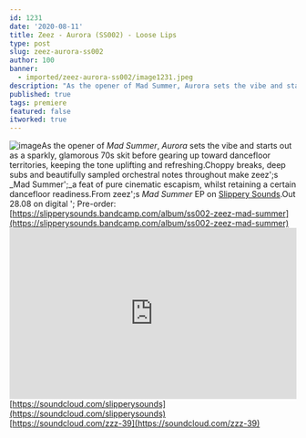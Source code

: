 ```yaml
---
id: 1231
date: '2020-08-11'
title: Zeez - Aurora (SS002) - Loose Lips
type: post
slug: zeez-aurora-ss002
author: 100
banner:
  - imported/zeez-aurora-ss002/image1231.jpeg
description: "As the opener of Mad Summer, Aurora sets the vibe and starts out as a sparkly, glamorous 70s skit before gearing up toward dancefloor territories, keeping the tone uplifting and refreshing. Choppy breaks, deep subs and beautifully sampled orchestral notes throughout make zeez’s Mad Summer\_a feat of pure cinematic escapism, whilst retaining a certain dancefloor [...]Read More..."
published: true
tags: premiere
featured: false
itworked: true
---
```

![image](../imported/zeez-aurora-ss002/image1231.jpeg)As the opener of _Mad Summer_, _Aurora_ sets the vibe and starts out as a sparkly, glamorous 70s skit before gearing up toward dancefloor territories, keeping the tone uplifting and refreshing.Choppy breaks, deep subs and beautifully sampled orchestral notes throughout make zeez';s _Mad Summer';_a feat of pure cinematic escapism, whilst retaining a certain dancefloor readiness.From zeez';s _Mad Summer_ EP on [Slippery Sounds](https://slipperysounds.bandcamp.com/).Out 28.08 on digital '; Pre-order: [](https://slipperysounds.bandcamp.com/album/ss002-zeez-mad-summer)[https://slipperysounds.bandcamp.com/album/ss002-zeez-mad-summer](https://slipperysounds.bandcamp.com/album/ss002-zeez-mad-summer)<iframe width='100%' height='300' scrolling='no' frameborder='no' allow='autoplay' src='https://w.soundcloud.com/player/?url=https%3A//api.soundcloud.com/tracks/875047735&color=%23ff5500&auto_play=false&hide_related=false&show_comments=true&show_user=true&show_reposts=false&show_teaser=true'></iframe>  
[https://soundcloud.com/slipperysounds](https://soundcloud.com/slipperysounds)  
[](https://soundcloud.com/zzz-39)[https://soundcloud.com/zzz-39](https://soundcloud.com/zzz-39)
